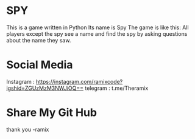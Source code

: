 # SPY
This is a game written in Python Its name is Spy The game is like this: All players except the spy see a name and find the spy by asking questions about the name they saw.
# Social Media
Instagram : https://instagram.com/ramixcode?igshid=ZGUzMzM3NWJiOQ==
telegram : t.me/Theramix
# Share My Git Hub
thank you
-ramix
